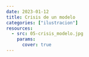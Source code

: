 ```yaml
---
date: 2023-01-12
title: Crisis de un modelo
categories: ["ilustracion"]
resources:
  - src: 05-crisis_modelo.jpg
    params:
      cover: true
---
```


